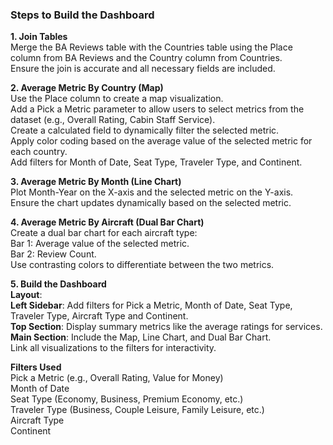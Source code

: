 ### **Steps to Build the Dashboard**

**1. Join Tables**  
    Merge the BA Reviews table with the Countries table using the Place column from BA Reviews and the Country 
    column from Countries.  
    Ensure the join is accurate and all necessary fields are included.

**2. Average Metric By Country (Map)**  
    Use the Place column to create a map visualization.  
    Add a Pick a Metric parameter to allow users to select metrics from the dataset 
    (e.g., Overall Rating, Cabin Staff Service).  
    Create a calculated field to dynamically filter the selected metric.  
    Apply color coding based on the average value of the selected metric for each country.  
    Add filters for Month of Date, Seat Type, Traveler Type, and Continent.

**3. Average Metric By Month (Line Chart)**  
    Plot Month-Year on the X-axis and the selected metric on the Y-axis.  
    Ensure the chart updates dynamically based on the selected metric.

**4. Average Metric By Aircraft (Dual Bar Chart)**  
    Create a dual bar chart for each aircraft type:  
       Bar 1: Average value of the selected metric.  
       Bar 2: Review Count.  
    Use contrasting colors to differentiate between the two metrics.

**5. Build the Dashboard**  
    **Layout**:  
    **Left Sidebar**: Add filters for Pick a Metric, Month of Date, Seat Type, Traveler Type, Aircraft Type
    and Continent.  
    **Top Section**: Display summary metrics like the average ratings for services.  
    **Main Section**: Include the Map, Line Chart, and Dual Bar Chart.  
    Link all visualizations to the filters for interactivity.

**Filters Used**  
Pick a Metric (e.g., Overall Rating, Value for Money)  
Month of Date  
Seat Type (Economy, Business, Premium Economy, etc.)  
Traveler Type (Business, Couple Leisure, Family Leisure, etc.)  
Aircraft Type  
Continent  
